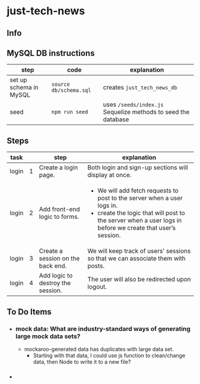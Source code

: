 # just-tech-news

## Info

## MySQL DB instructions

| step                   | code                   | explanation                                                   |
| ---------------------- | ---------------------- | ------------------------------------------------------------- |
| set up schema in MySQL | `source db/schema.sql` | creates `just_tech_news_db`                                   |
| seed                   | `npm run seed`         | uses `/seeds/index.js` Sequelize methods to seed the database |

## Steps

| task  |     | step                              | explanation                                                                                                                                                                                              |
| ----- | --- | --------------------------------- | -------------------------------------------------------------------------------------------------------------------------------------------------------------------------------------------------------- |
| login | 1   | Create a login page.              | Both login and sign-up sections will display at once.                                                                                                                                                    |
| login | 2   | Add front-end logic to forms.     | <ul><li>We will add fetch requests to post to the server when a user logs in. <li>create the logic that will post to the server when a user logs in before we create that user’s session.</li></li></ul> |
| login | 3   | Create a session on the back end. | We will keep track of users' sessions so that we can associate them with posts.                                                                                                                          |
| login | 4   | Add logic to destroy the session. | The user will also be redirected upon logout.                                                                                                                                                            |

## To Do Items

-   ### mock data: What are industry-standard ways of generating large mock data sets?
    -   mockaroo-generated data has duplicates with large data set.
        -   Starting with that data, I could use js function to clean/change data, then Node to write it to a new file?
-   ###
